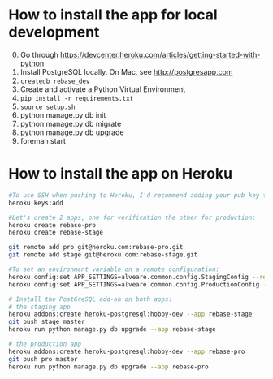 # How to install the app for local development

0. Go through https://devcenter.heroku.com/articles/getting-started-with-python
1. Install PostgreSQL locally. On Mac, see http://postgresapp.com
2. ```createdb rebase_dev```
3. Create and activate a Python Virtual Environment
4. ```pip install -r requirements.txt```
5. ```source setup.sh```
6. python manage.py db init
7. python manage.py db migrate
8. python manage.py db upgrade
9. foreman start

# How to install the app on Heroku

```bash
#To use SSH when pushing to Heroku, I'd recommend adding your pub key to your Heroku account:
heroku keys:add

#Let's create 2 apps, one for verification the other for production:
heroku create rebase-pro
heroku create rebase-stage

git remote add pro git@heroku.com:rebase-pro.git
git remote add stage git@heroku.com:rebase-stage.git

#To set an environment variable on a remote configuration:
heroku config:set APP_SETTINGS=alveare.common.config.StagingConfig --remote stage
heroku config:set APP_SETTINGS=alveare.common.config.ProductionConfig --remote pro

# Install the PostGreSQL add-on on both apps:
# the staging app
heroku addons:create heroku-postgresql:hobby-dev --app rebase-stage
git push stage master
heroku run python manage.py db upgrade --app rebase-stage

# the production app
heroku addons:create heroku-postgresql:hobby-dev --app rebase-pro
git push pro master
heroku run python manage.py db upgrade --app rebase-pro
```
